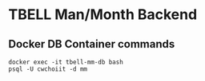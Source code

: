 # TBELL Man/Month Backend

## Docker DB Container commands
```shell
docker exec -it tbell-mm-db bash
psql -U cwchoiit -d mm
```